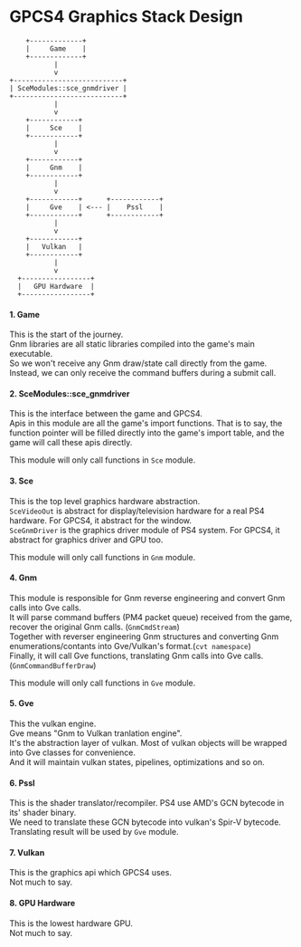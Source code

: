 # GPCS4 Graphics Stack Design

        +-------------+
        |     Game    |
        +-------------+
               |           
               v
    +---------------------------+
    | SceModules::sce_gnmdriver |
    +---------------------------+
               |           
               v
        +------------+
        |     Sce    |
        +------------+
               |           
               v
        +------------+
        |     Gnm    |
        +------------+
               |           
               v
        +------------+      +------------+
        |     Gve    | <--- |    Pssl    |
        +------------+      +------------+
               |           
               v
        +------------+
        |   Vulkan   |
        +------------+
               |           
               v
      +-----------------+
      |   GPU Hardware  |
      +-----------------+

#### 1. Game
This is the start of the journey.  
Gnm libraries are all static libraries compiled into the game's main executable.  
So we won't receive any Gnm draw/state call directly from the game.  
Instead, we can only receive the command buffers during a submit call.

#### 2. SceModules::sce_gnmdriver
This is the interface between the game and GPCS4.  
Apis in this module are all the game's import functions. That is to say, the function pointer will be filled directly into the game's import table, and the game will call these apis directly.

This module will only call functions in `Sce` module.

#### 3. Sce
This is the top level graphics hardware abstraction.  
`SceVideoOut` is abstract for display/television hardware for a real PS4 hardware. For GPCS4, it abstract for the window.  
`SceGnmDriver` is the graphics driver module of PS4 system. For GPCS4, it abstract for graphics driver and GPU too.

This module will only call functions in `Gnm` module.

#### 4. Gnm
This module is responsible for Gnm reverse engineering and convert Gnm calls into Gve calls.  
It will parse command buffers (PM4 packet queue) received from the game, recover the original Gnm calls. (`GnmCmdStream`)  
Together with reverser engineering Gnm structures and converting Gnm enumerations/contants into Gve/Vulkan's format.(`cvt namespace`)  
Finally, it will call Gve functions, translating Gnm calls into Gve calls.(`GnmCommandBufferDraw`)  

This module will only call functions in `Gve` module.

#### 5. Gve
This the vulkan engine.  
Gve means "Gnm to Vulkan tranlation engine".  
It's the abstraction layer of vulkan. Most of vulkan objects will be wrapped into Gve classes for convenience.  
And it will maintain vulkan states, pipelines, optimizations and so on.

#### 6. Pssl
This is the shader translator/recompiler.
PS4 use AMD's GCN bytecode in its' shader binary.  
We need to translate these GCN bytecode into vulkan's Spir-V bytecode.  
Translating result will be used by `Gve` module.

#### 7. Vulkan
This is the graphics api which GPCS4 uses.  
Not much to say.

#### 8. GPU Hardware
This is the lowest hardware GPU.  
Not much to say.